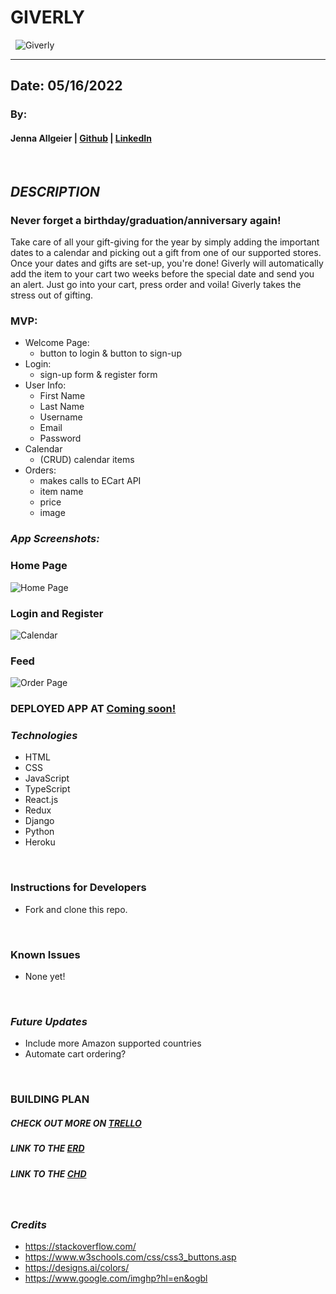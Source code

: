 # GIVERLY

&nbsp;
![Giverly](https://www.canva.com/design/DAE_1LJaBnw/aBoVGTcjbbWrqmyAsDoJ1Q/edit?utm_content=DAE_1LJaBnw&utm_campaign=designshare&utm_medium=link2&utm_source=sharebutton?width=500.png)
&nbsp;

***
## Date: 05/16/2022

### By: 

#### Jenna Allgeier | [Github](https://github.com/jenna-allgeier) | [LinkedIn](https://www.linkedin.com/in/jenna-allgeier/)

&nbsp;
## ***DESCRIPTION***
### Never forget a birthday/graduation/anniversary again!

Take care of all your gift-giving for the year by simply adding the important dates to a calendar and picking out a gift from one of our supported stores. Once your dates and gifts are set-up, you're done! Giverly will automatically add the item to your cart two weeks before the special date and send you an alert. Just go into your cart, press order and voila! Giverly takes the stress out of gifting.

### MVP:

* Welcome Page:
  * button to login & button to sign-up
* Login:
  * sign-up form & register form
* User Info:
  * First Name
  * Last Name
  * Username
  * Email
  * Password
* Calendar
  * (CRUD) calendar items
* Orders:
  * makes calls to ECart API
  * item name
  * price
  * image
&nbsp;

### ***App Screenshots:***

### ****Home Page****
![Home Page]()

### ****Login and Register****
![Calendar]()

### ****Feed**** 

![Order Page]()


### **DEPLOYED APP AT [Coming soon!]()**

### ***Technologies***

* HTML
* CSS
* JavaScript
* TypeScript
* React.js
* Redux
* Django
* Python
* Heroku

&nbsp;
### **Instructions for Developers**
* Fork and clone this repo.

&nbsp;
### **Known Issues**
* None yet!

&nbsp;
### ***Future Updates***
* Include more Amazon supported countries
* Automate cart ordering?

&nbsp;

### **BUILDING PLAN**

##### **CHECK OUT MORE ON [TRELLO](https://trello.com/invite/b/artS1Pwv/ec83e0315e1ba426c39c293781f720de/giverly)**

##### **LINK TO THE [ERD](https://drive.google.com/file/d/1-cOzkpCzTNDkAvlA43sFyUmChHMm8VFw/view?usp=sharing)**

##### **LINK TO THE [CHD](https://drive.google.com/file/d/1S2vc1W-37NNE69ydtKRENHX5VDEr8bEM/view?usp=sharing)**

&nbsp;

### ***Credits***

- https://stackoverflow.com/
- https://www.w3schools.com/css/css3_buttons.asp
- https://designs.ai/colors/
- https://www.google.com/imghp?hl=en&ogbl
